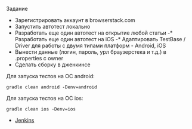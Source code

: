 Задание
- Зарегистрировать аккаунт в browserstack.com
- Запустить автотест локально
- Разработать еще один автотест на открытие любой статьи
-* Разработать еще один автотест на iOS
-* Адаптировать TestBase / Driver для работы с двумя типами платформ - Android, iOS
- Вынести данные (логин, пароль, урл браузерстека и т.д.) в .properties с owner
- Сделать сборку в дженкинсе


Для запуска тестов на ОС android:
```shell
gradle clean android -Denv=android
```

Для запуска тестов на ОС ios:
```shell
gradle clean ios -Denv=ios
```

* <a href="https://jenkins.autotests.cloud/job/Artemy-jzs-161_mobile_tests_26_browserstack/">Jenkins</a>

